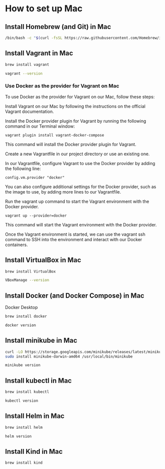 # How to set up Mac

## Install Homebrew (and Git) in Mac

```bash
/bin/bash -c "$(curl -fsSL https://raw.githubusercontent.com/Homebrew/install/HEAD/install.sh)"
```

## Install Vagrant in Mac

```bash
brew install vagrant

vagrant --version
```

### Use Docker as the provider for Vagrant on Mac

To use Docker as the provider for Vagrant on our Mac, follow these steps:

Install Vagrant on our Mac by following the instructions on the official Vagrant documentation.

Install the Docker provider plugin for Vagrant by running the following command in our Terminal window:

`vagrant plugin install vagrant-docker-compose`

This command will install the Docker provider plugin for Vagrant.

Create a new Vagrantfile in our project directory or use an existing one.

In our Vagrantfile, configure Vagrant to use the Docker provider by adding the following line:

`config.vm.provider "docker"`

You can also configure additional settings for the Docker provider, such as the image to use, by adding more lines to our Vagrantfile.

Run the vagrant up command to start the Vagrant environment with the Docker provider.

`vagrant up --provider=docker`

This command will start the Vagrant environment with the Docker provider.

Once the Vagrant environment is started, we can use the vagrant ssh command to SSH into the environment and interact with our Docker containers.

## Install VirtualBox in Mac

```bash
brew install VirtualBox

VBoxManage --version
```

## Install Docker (and Docker Compose) in Mac

Docker Desktop

```bash
brew install docker

docker version
```

## Install minikube in Mac

```bash
curl -LO https://storage.googleapis.com/minikube/releases/latest/minikube-darwin-amd64 && \
sudo install minikube-darwin-amd64 /usr/local/bin/minikube

minikube version
```

## Install kubectl in Mac

```bash
brew install kubectl

kubectl version
```

## Install Helm in Mac

```bash
brew install helm

helm version
```

## Install Kind in Mac

```bash
brew install kind
```
